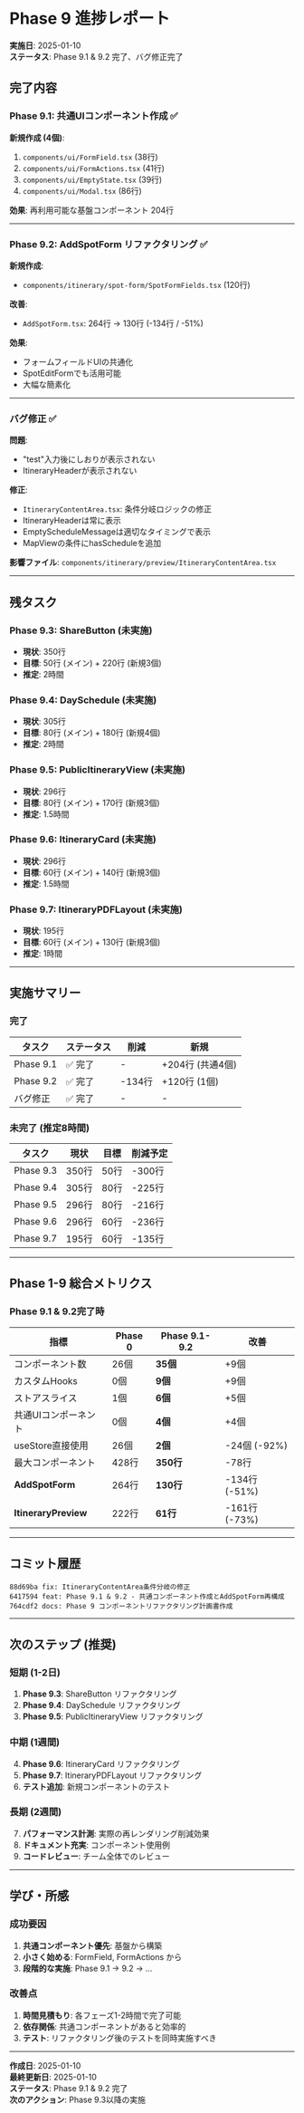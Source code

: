 # Phase 9 進捗レポート

**実施日**: 2025-01-10  
**ステータス**: Phase 9.1 & 9.2 完了、バグ修正完了

## 完了内容

### Phase 9.1: 共通UIコンポーネント作成 ✅

**新規作成 (4個)**:
1. `components/ui/FormField.tsx` (38行)
2. `components/ui/FormActions.tsx` (41行)
3. `components/ui/EmptyState.tsx` (39行)
4. `components/ui/Modal.tsx` (86行)

**効果**: 再利用可能な基盤コンポーネント 204行

---

### Phase 9.2: AddSpotForm リファクタリング ✅

**新規作成**:
- `components/itinerary/spot-form/SpotFormFields.tsx` (120行)

**改善**:
- `AddSpotForm.tsx`: 264行 → 130行 (-134行 / -51%)

**効果**:
- フォームフィールドUIの共通化
- SpotEditFormでも活用可能
- 大幅な簡素化

---

### バグ修正 ✅

**問題**:
- "test"入力後にしおりが表示されない
- ItineraryHeaderが表示されない

**修正**:
- `ItineraryContentArea.tsx`: 条件分岐ロジックの修正
- ItineraryHeaderは常に表示
- EmptyScheduleMessageは適切なタイミングで表示
- MapViewの条件にhasScheduleを追加

**影響ファイル**: `components/itinerary/preview/ItineraryContentArea.tsx`

---

## 残タスク

### Phase 9.3: ShareButton (未実施)
- **現状**: 350行
- **目標**: 50行 (メイン) + 220行 (新規3個)
- **推定**: 2時間

### Phase 9.4: DaySchedule (未実施)
- **現状**: 305行
- **目標**: 80行 (メイン) + 180行 (新規4個)
- **推定**: 2時間

### Phase 9.5: PublicItineraryView (未実施)
- **現状**: 296行
- **目標**: 80行 (メイン) + 170行 (新規3個)
- **推定**: 1.5時間

### Phase 9.6: ItineraryCard (未実施)
- **現状**: 296行
- **目標**: 60行 (メイン) + 140行 (新規3個)
- **推定**: 1.5時間

### Phase 9.7: ItineraryPDFLayout (未実施)
- **現状**: 195行
- **目標**: 60行 (メイン) + 130行 (新規3個)
- **推定**: 1時間

---

## 実施サマリー

### 完了

| タスク | ステータス | 削減 | 新規 |
|--------|-----------|------|------|
| Phase 9.1 | ✅ 完了 | - | +204行 (共通4個) |
| Phase 9.2 | ✅ 完了 | -134行 | +120行 (1個) |
| バグ修正 | ✅ 完了 | - | - |

### 未完了 (推定8時間)

| タスク | 現状 | 目標 | 削減予定 |
|--------|------|------|---------|
| Phase 9.3 | 350行 | 50行 | -300行 |
| Phase 9.4 | 305行 | 80行 | -225行 |
| Phase 9.5 | 296行 | 80行 | -216行 |
| Phase 9.6 | 296行 | 60行 | -236行 |
| Phase 9.7 | 195行 | 60行 | -135行 |

---

## Phase 1-9 総合メトリクス

### Phase 9.1 & 9.2完了時

| 指標 | Phase 0 | Phase 9.1-9.2 | 改善 |
|------|---------|---------------|------|
| コンポーネント数 | 26個 | **35個** | +9個 |
| カスタムHooks | 0個 | **9個** | +9個 |
| ストアスライス | 1個 | **6個** | +5個 |
| 共通UIコンポーネント | 0個 | **4個** | +4個 |
| useStore直接使用 | 26個 | **2個** | -24個 (-92%) |
| 最大コンポーネント | 428行 | **350行** | -78行 |
| **AddSpotForm** | 264行 | **130行** | -134行 (-51%) |
| **ItineraryPreview** | 222行 | **61行** | -161行 (-73%) |

---

## コミット履歴

```
88d69ba fix: ItineraryContentArea条件分岐の修正
6417594 feat: Phase 9.1 & 9.2 - 共通コンポーネント作成とAddSpotForm再構成
764cdf2 docs: Phase 9 コンポーネントリファクタリング計画書作成
```

---

## 次のステップ (推奨)

### 短期 (1-2日)
1. **Phase 9.3**: ShareButton リファクタリング
2. **Phase 9.4**: DaySchedule リファクタリング
3. **Phase 9.5**: PublicItineraryView リファクタリング

### 中期 (1週間)
4. **Phase 9.6**: ItineraryCard リファクタリング
5. **Phase 9.7**: ItineraryPDFLayout リファクタリング
6. **テスト追加**: 新規コンポーネントのテスト

### 長期 (2週間)
7. **パフォーマンス計測**: 実際の再レンダリング削減効果
8. **ドキュメント充実**: コンポーネント使用例
9. **コードレビュー**: チーム全体でのレビュー

---

## 学び・所感

### 成功要因
1. **共通コンポーネント優先**: 基盤から構築
2. **小さく始める**: FormField, FormActions から
3. **段階的な実施**: Phase 9.1 → 9.2 → ...

### 改善点
1. **時間見積もり**: 各フェーズ1-2時間で完了可能
2. **依存関係**: 共通コンポーネントがあると効率的
3. **テスト**: リファクタリング後のテストを同時実施すべき

---

**作成日**: 2025-01-10  
**最終更新日**: 2025-01-10  
**ステータス**: Phase 9.1 & 9.2 完了  
**次のアクション**: Phase 9.3以降の実施
